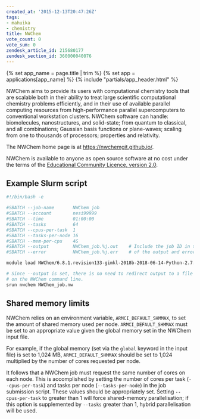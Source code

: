 ```yaml
---
created_at: '2015-12-13T20:47:26Z'
tags:
- mahuika
- chemistry
title: NWChem
vote_count: 0
vote_sum: 0
zendesk_article_id: 215680177
zendesk_section_id: 360000040076
---
```


{% set app_name = page.title | trim %}
{% set app = applications[app_name] %}
{% include "partials/app_header.html" %}

NWChem aims to provide its users with computational chemistry tools that
are scalable both in their ability to treat large scientific
computational chemistry problems efficiently, and in their use of
available parallel computing resources from high-performance parallel
supercomputers to conventional workstation clusters. NWChem software can
handle: biomolecules, nanostructures, and solid-state; from quantum to
classical, and all combinations; Gaussian basis functions or
plane-waves; scaling from one to thousands of processors; properties and
relativity.

The NWChem home page is at <https://nwchemgit.github.io/>.

NWChem is available to anyone as open source software at no cost under
the terms of the [Educational Community Licence, version
2.0](http://opensource.org/licenses/ecl2.php).

## Example Slurm script

```sh
#!/bin/bash -e

#SBATCH --job-name       NWChem_job
#SBATCH --account        nesi99999
#SBATCH --time           01:00:00
#SBATCH --tasks          64
#SBATCH --cpus-per-task  1
#SBATCH --tasks-per-node 16
#SBATCH --mem-per-cpu    4G
#SBATCH --output         NWChem_job.%j.out    # Include the job ID in the names
#SBATCH --error          NWChem_job.%j.err    # of the output and error files

module load NWChem/6.8.1.revision133-gimkl-2018b-2018-06-14-Python-2.7.16

# Since --output is set, there is no need to redirect output to a file
# on the NWChem command line.
srun nwchem NWChem_job.nw
```

## Shared memory limits

NWChem relies on an environment variable, `ARMCI_DEFAULT_SHMMAX`, to set
the amount of shared memory used per node. `ARMCI_DEFAULT_SHMMAX` must
be set to an appropriate value given the global memory set in the NWChem
input file.

For example, if the global memory (set via the `global` keyword in the
input file) is set to 1,024 MB, `ARMCI_DEFAULT_SHMMAX` should be set to
1,024 multiplied by the number of cores requested per node.

It follows that a NWChem job must request the same number of cores on
each node. This is accomplished by setting the number of cores per task
(`--cpus-per-task`) and tasks per node (`--tasks-per-node`) in the job
submission script. These values should be appropriately set. Setting
`--cpus-per-task` to greater than 1 will force shared-memory
parallelisation; if this option is supplemented by `--tasks` greater
than 1, hybrid parallelisation will be used.
